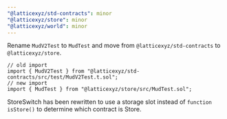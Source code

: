 ```yaml
---
"@latticexyz/std-contracts": minor
"@latticexyz/store": minor
"@latticexyz/world": minor
---
```


Rename `MudV2Test` to `MudTest` and move from `@latticexyz/std-contracts` to `@latticexyz/store`.

```solidity
// old import
import { MudV2Test } from "@latticexyz/std-contracts/src/test/MudV2Test.t.sol";
// new import
import { MudTest } from "@latticexyz/store/src/MudTest.sol";
```

StoreSwitch has been rewritten to use a storage slot instead of `function isStore()` to determine which contract is Store.
